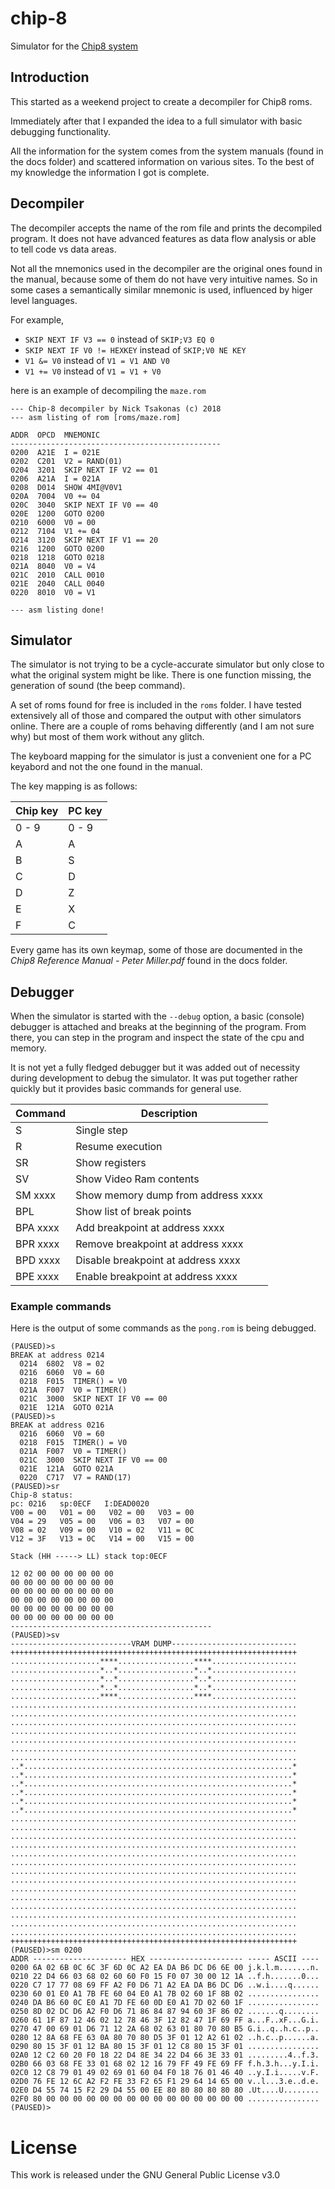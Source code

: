 # chip-8
Simulator for the [Chip8 system](https://en.wikipedia.org/wiki/CHIP-8)

## Introduction
This started as a weekend project to create a decompiler for Chip8 roms. 

Immediately after that I expanded the idea to a full simulator with basic debugging functionality.

All the information for the system comes from the system manuals (found in the docs folder) and scattered information on various sites.
To the best of my knowledge the information I got is complete.

## Decompiler
The decompiler accepts the name of the rom file and prints the decompiled program.
It does not have advanced features as data flow analysis or able to tell code vs data areas.

Not all the mnemonics used in the decompiler are the original ones found in the manual, because some of them do not have very intuitive names. 
So in some cases a semantically similar mnemonic is used, influenced by higer level languages. 

For example, 
- `SKIP NEXT IF V3 == 0` instead of `SKIP;V3 EQ 0`
- `SKIP NEXT IF V0 != HEXKEY` instead of `SKIP;V0 NE KEY`
- `V1 &= V0` instead of `V1 = V1 AND V0`
- `V1 += V0` instead of `V1 = V1 + V0`

here is an example of decompiling the `maze.rom`

```
--- Chip-8 decompiler by Nick Tsakonas (c) 2018
--- asm listing of rom [roms/maze.rom]

ADDR  OPCD  MNEMONIC
-----------------------------------------------
0200  A21E  I = 021E
0202  C201  V2 = RAND(01)
0204  3201  SKIP NEXT IF V2 == 01
0206  A21A  I = 021A
0208  D014  SHOW 4MI@V0V1
020A  7004  V0 += 04
020C  3040  SKIP NEXT IF V0 == 40
020E  1200  GOTO 0200
0210  6000  V0 = 00
0212  7104  V1 += 04
0214  3120  SKIP NEXT IF V1 == 20
0216  1200  GOTO 0200
0218  1218  GOTO 0218
021A  8040  V0 = V4
021C  2010  CALL 0010
021E  2040  CALL 0040
0220  8010  V0 = V1

--- asm listing done!
```


## Simulator
The simulator is not trying to be a cycle-accurate simulator but only close to what the original system might be like.
There is one function missing, the generation of sound (the beep command).

A set of roms found for free is included in the `roms` folder. I have tested extensively all of those and compared the output 
with other simulators online. There are a couple of roms behaving differently (and I am not sure why) but most of them work without
any glitch.

The keyboard mapping for the simulator is just a convenient one for a PC keyabord and not the one found in the manual.

The key mapping is as follows:

|Chip key| PC key|
|---|---|
| 0 - 9 | 0 - 9|
| A | A|
| B | S|
| C | D|
| D | Z|
| E | X|
| F | C|


Every game has its own keymap, some of those are documented in the _Chip8 Reference Manual - Peter Miller.pdf_ 
found in the docs folder.

## Debugger

When the simulator is started with the `--debug` option, a basic (console) debugger is attached and breaks at the beginning of the program.
From there, you can step in the program and inspect the state of the cpu and memory.

It is not yet a fully fledged debugger but it was added out of necessity during development to debug the simulator.
It was put together rather quickly but it provides basic commands for general use.

|Command| Description|
|---|---|
| S | Single step|
| R | Resume execution|
| SR | Show registers|
| SV | Show Video Ram contents|
|SM xxxx| Show memory dump from address xxxx|
|BPL|Show list of break points|
|BPA xxxx|Add breakpoint at address xxxx|
|BPR xxxx|Remove breakpoint at address xxxx|
|BPD xxxx|Disable breakpoint at address xxxx|
|BPE xxxx|Enable breakpoint at address xxxx|

### Example commands
Here is the output of some commands as the `pong.rom` is being debugged.

```
(PAUSED)>s
BREAK at address 0214
  0214  6802  V8 = 02
  0216  6060  V0 = 60
  0218  F015  TIMER() = V0
  021A  F007  V0 = TIMER()
  021C  3000  SKIP NEXT IF V0 == 00
  021E  121A  GOTO 021A
(PAUSED)>s
BREAK at address 0216
  0216  6060  V0 = 60
  0218  F015  TIMER() = V0
  021A  F007  V0 = TIMER()
  021C  3000  SKIP NEXT IF V0 == 00
  021E  121A  GOTO 021A
  0220  C717  V7 = RAND(17)
(PAUSED)>sr
Chip-8 status:
pc: 0216   sp:0ECF   I:DEAD0020
V00 = 00   V01 = 00   V02 = 00   V03 = 00
V04 = 29   V05 = 00   V06 = 03   V07 = 00
V08 = 02   V09 = 00   V10 = 02   V11 = 0C
V12 = 3F   V13 = 0C   V14 = 00   V15 = 00

Stack (HH -----> LL) stack top:0ECF

12 02 00 00 00 00 00 00 
00 00 00 00 00 00 00 00 
00 00 00 00 00 00 00 00 
00 00 00 00 00 00 00 00 
00 00 00 00 00 00 00 00 
00 00 00 00 00 00 00 00 
---------------------------------------------
(PAUSED)>sv
---------------------------VRAM DUMP----------------------------
++++++++++++++++++++++++++++++++++++++++++++++++++++++++++++++++
....................****.................****...................
....................*..*.................*..*...................
....................*..*.................*..*...................
....................*..*.................*..*...................
....................****.................****...................
................................................................
................................................................
................................................................
................................................................
................................................................
................................................................
................................................................
..*............................................................*
..*............................................................*
..*............................................................*
..*............................................................*
..*............................................................*
..*............................................................*
................................................................
................................................................
................................................................
................................................................
................................................................
................................................................
................................................................
................................................................
................................................................
................................................................
................................................................
................................................................
................................................................
................................................................
++++++++++++++++++++++++++++++++++++++++++++++++++++++++++++++++
(PAUSED)>sm 0200
ADDR --------------------- HEX --------------------- ----- ASCII ----
0200 6A 02 6B 0C 6C 3F 6D 0C A2 EA DA B6 DC D6 6E 00 j.k.l.m.......n.
0210 22 D4 66 03 68 02 60 60 F0 15 F0 07 30 00 12 1A ..f.h.......0...
0220 C7 17 77 08 69 FF A2 F0 D6 71 A2 EA DA B6 DC D6 ..w.i....q......
0230 60 01 E0 A1 7B FE 60 04 E0 A1 7B 02 60 1F 8B 02 ................
0240 DA B6 60 0C E0 A1 7D FE 60 0D E0 A1 7D 02 60 1F ................
0250 8D 02 DC D6 A2 F0 D6 71 86 84 87 94 60 3F 86 02 .......q........
0260 61 1F 87 12 46 02 12 78 46 3F 12 82 47 1F 69 FF a...F..xF...G.i.
0270 47 00 69 01 D6 71 12 2A 68 02 63 01 80 70 80 B5 G.i..q..h.c..p..
0280 12 8A 68 FE 63 0A 80 70 80 D5 3F 01 12 A2 61 02 ..h.c..p......a.
0290 80 15 3F 01 12 BA 80 15 3F 01 12 C8 80 15 3F 01 ................
02A0 12 C2 60 20 F0 18 22 D4 8E 34 22 D4 66 3E 33 01 .........4..f.3.
02B0 66 03 68 FE 33 01 68 02 12 16 79 FF 49 FE 69 FF f.h.3.h...y.I.i.
02C0 12 C8 79 01 49 02 69 01 60 04 F0 18 76 01 46 40 ..y.I.i.....v.F.
02D0 76 FE 12 6C A2 F2 FE 33 F2 65 F1 29 64 14 65 00 v..l...3.e..d.e.
02E0 D4 55 74 15 F2 29 D4 55 00 EE 80 80 80 80 80 80 .Ut....U........
02F0 80 00 00 00 00 00 00 00 00 00 00 00 00 00 00 00 ................
(PAUSED)>
```

# License
This work is released under the GNU General Public License v3.0

